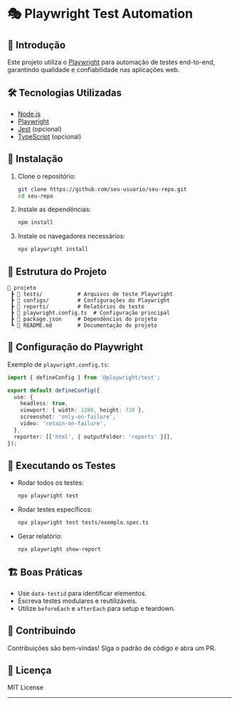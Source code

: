 # 🎭 Playwright Test Automation

## 📌 Introdução
Este projeto utiliza o [Playwright](https://playwright.dev/) para automação de testes end-to-end, garantindo qualidade e confiabilidade nas aplicações web.

## 🛠️ Tecnologias Utilizadas
- [Node.js](https://nodejs.org/)
- [Playwright](https://playwright.dev/)
- [Jest](https://jestjs.io/) (opcional)
- [TypeScript](https://www.typescriptlang.org/) (opcional)

## 🚀 Instalação
1. Clone o repositório:
   ```sh
   git clone https://github.com/seu-usuario/seu-repo.git
   cd seu-repo
   ```
2. Instale as dependências:
   ```sh
   npm install
   ```
3. Instale os navegadores necessários:
   ```sh
   npx playwright install
   ```

## 📄 Estrutura do Projeto
```
📂 projeto
 ┣ 📂 tests/           # Arquivos de teste Playwright
 ┣ 📂 configs/         # Configurações do Playwright
 ┣ 📂 reports/         # Relatórios de teste
 ┣ 📄 playwright.config.ts  # Configuração principal
 ┣ 📄 package.json     # Dependências do projeto
 ┗ 📄 README.md        # Documentação do projeto
```

## 📝 Configuração do Playwright
Exemplo de `playwright.config.ts`:
```ts
import { defineConfig } from '@playwright/test';

export default defineConfig({
  use: {
    headless: true,
    viewport: { width: 1280, height: 720 },
    screenshot: 'only-on-failure',
    video: 'retain-on-failure',
  },
  reporter: [['html', { outputFolder: 'reports' }]],
});
```

## 🧪 Executando os Testes
- Rodar todos os testes:
  ```sh
  npx playwright test
  ```
- Rodar testes específicos:
  ```sh
  npx playwright test tests/exemplo.spec.ts
  ```
- Gerar relatório:
  ```sh
  npx playwright show-report
  ```

## 🏗️ Boas Práticas
- Use `data-testid` para identificar elementos.
- Escreva testes modulares e reutilizáveis.
- Utilize `beforeEach` e `afterEach` para setup e teardown.

## 📌 Contribuindo
Contribuições são bem-vindas! Siga o padrão de código e abra um PR.

## 📜 Licença
MIT License

---
